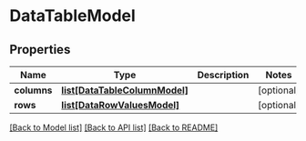 # DataTableModel

## Properties
Name | Type | Description | Notes
------------ | ------------- | ------------- | -------------
**columns** | [**list[DataTableColumnModel]**](DataTableColumnModel.md) |  | [optional] 
**rows** | [**list[DataRowValuesModel]**](DataRowValuesModel.md) |  | [optional] 

[[Back to Model list]](../README.md#documentation-for-models) [[Back to API list]](../README.md#documentation-for-api-endpoints) [[Back to README]](../README.md)


